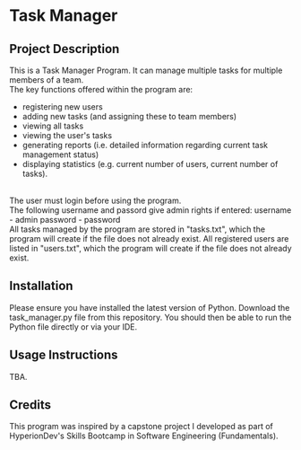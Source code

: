 <h1>Task Manager</h1>

<h2>Project Description</h2>
This is a Task Manager Program.  
It can manage multiple tasks for multiple members of a team.  
<br>
The key functions offered within the program are:
<ul>
  <li>registering new users</li>
  <li>adding new tasks (and assigning these to team members)</li>
  <li>viewing all tasks</li>
  <li>viewing the user's tasks</li>
  <li>generating reports (i.e. detailed information regarding current task management status)</li>
  <li>displaying statistics (e.g. current number of users, current number of tasks).</li>
</ul>

<br>
The user must login before using the program.

<br>
The following username and passord give admin rights if entered:  
username - admin  
password - password

<br>
All tasks managed by the program are stored in "tasks.txt", which the program will create
if the file does not already exist.  
All registered users are listed in "users.txt", which the program will create if the file
does not already exist.

<h2>Installation</h2>
Please ensure you have installed the latest version of Python. Download the task_manager.py file from this repository. You should then be able to run the Python file directly or via your IDE. 

<h2>Usage Instructions</h2>
TBA.

<h2>Credits</h2>
This program was inspired by a capstone project I developed as part of HyperionDev's Skills Bootcamp in Software Engineering (Fundamentals).
